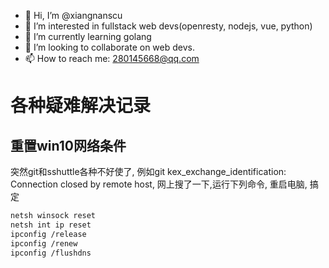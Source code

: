 - 👋 Hi, I’m @xiangnanscu
- 👀 I’m interested in fullstack web devs(openresty, nodejs, vue, python)
- 🌱 I’m currently learning golang
- 💞️ I’m looking to collaborate on web devs.
- 📫 How to reach me: 280145668@qq.com

# 各种疑难解决记录
## 重置win10网络条件
突然git和sshuttle各种不好使了, 例如git kex_exchange_identification: Connection closed by remote host, 网上搜了一下,运行下列命令, 重启电脑, 搞定
```sh
netsh winsock reset
netsh int ip reset
ipconfig /release
ipconfig /renew
ipconfig /flushdns
```
